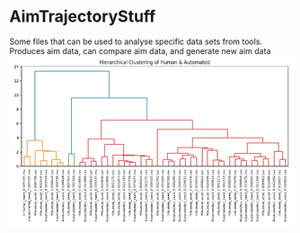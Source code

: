 # AimTrajectoryStuff
Some files that can be used to analyse specific data sets from tools. Produces aim data, can compare aim data, and generate new aim data
![alt text](https://github.com/theguywhoyousaw/AimTrajectoryStuff/blob/main/dendrogram.png "Logo Title Text 1")
